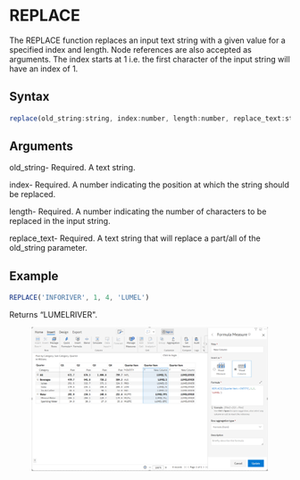 # REPLACE

The REPLACE function replaces an input text string with a given value for a specified index and length. Node references are also accepted as arguments. The index starts at 1 i.e. the first character of the input string will have an index of 1.&#x20;

## Syntax

```javascript
replace(old_string:string, index:number, length:number, replace_text:string)
```

## Arguments

old\_string- Required. A text string.

index- Required. A number indicating the position at which the string should be replaced.

length- Required. A number indicating the number of characters to be replaced in the input string.

replace\_text- Required. A text string that will replace a part/all of the old\_string parameter.

## Example

```javascript
REPLACE('INFORIVER', 1, 4, 'LUMEL')
```

Returns “LUMELRIVER".

<figure><img src="../../.gitbook/assets/image (225).png" alt=""><figcaption></figcaption></figure>
